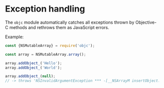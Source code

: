 # Exception handling

The `objc` module automatically catches all exceptions thrown by Objective-C methods and rethrows them as JavaScript errors.

Example:
```js
const {NSMutableArray} = require('objc');

const array = NSMutableArray.array();

array.addObject_('Hello');
array.addObject_('World');

array.addObject_(null);
// -> throws 'NSInvalidArgumentException *** -[__NSArrayM insertObject:atIndex:]: object cannot be nil'
```
